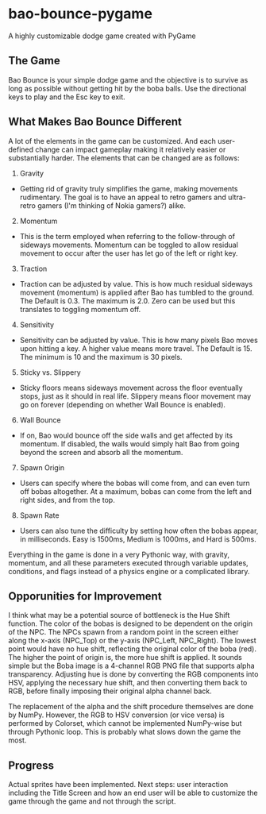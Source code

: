# bao-bounce-pygame
A highly customizable dodge game created with PyGame

The Game
--------
Bao Bounce is your simple dodge game and the objective is to survive as long as possible without getting hit by the boba balls. Use the directional keys to play and the Esc key to exit.

What Makes Bao Bounce Different
-------------------------------
A lot of the elements in the game can be customized. And each user-defined change can impact gameplay making it relatively easier or substantially harder. The elements that can be changed are as follows:

1. Gravity
  - Getting rid of gravity truly simplifies the game, making movements rudimentary. The goal is to have an appeal to retro gamers and ultra-retro gamers (I'm thinking of Nokia gamers?) alike.

2. Momentum
  - This is the term employed when referring to the follow-through of sideways movements. Momentum can be toggled to allow residual movement to occur after the user has let go of the left or right key.

3. Traction
  - Traction can be adjusted by value. This is how much residual sideways movement (momentum) is applied after Bao has tumbled to the ground. The Default is 0.3. The maximum is 2.0. Zero can be used but this translates to toggling momentum off.

4. Sensitivity
  - Sensitivity can be adjusted by value. This is how many pixels Bao moves upon hitting a key. A higher value means more travel. The Default is 15. The minimum is 10 and the maximum is 30 pixels.

5. Sticky vs. Slippery
  - Sticky floors means sideways movement across the floor eventually stops, just as it should in real life. Slippery means floor movement may go on forever (depending on whether Wall Bounce is enabled).

6. Wall Bounce
  - If on, Bao would bounce off the side walls and get affected by its momentum. If disabled, the walls would simply halt Bao from going beyond the screen and absorb all the momentum.

7. Spawn Origin
  - Users can specify where the bobas will come from, and can even turn off bobas altogether. At a maximum, bobas can come from the left and right sides, and from the top.

8. Spawn Rate
  - Users can also tune the difficulty by setting how often the bobas appear, in milliseconds. Easy is 1500ms, Medium is 1000ms, and Hard is 500ms.

Everything in the game is done in a very Pythonic way, with gravity, momentum, and all these parameters executed through variable updates, conditions, and flags instead of a physics engine or a complicated library.

Opporunities for Improvement
----------------------------
I think what may be a potential source of bottleneck is the Hue Shift function. The color of the bobas is designed to be dependent on the origin of the NPC. The NPCs spawn from a random point in the screen either along the x-axis (NPC_Top) or the y-axis (NPC_Left, NPC_Right). The lowest point would have no hue shift, reflecting the original color of the boba (red). The higher the point of origin is, the more hue shift is applied. It sounds simple but the Boba image is a 4-channel RGB PNG file that supports alpha transparency. Adjusting hue is done by converting the RGB components into HSV, applying the necessary hue shift, and then converting them back to RGB, before finally imposing their original alpha channel back.

The replacement of the alpha and the shift procedure themselves are done by NumPy. However, the RGB to HSV conversion (or vice versa) is performed by Colorset, which cannot be implemented NumPy-wise but through Pythonic loop. This is probably what slows down the game the most.

Progress
--------
Actual sprites have been implemented. Next steps: user interaction including the Title Screen and how an end user will be able to customize the game through the game and not through the script.
